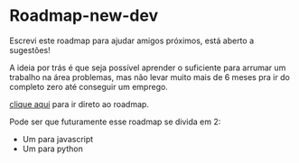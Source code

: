 # Roadmap-new-dev
Escrevi este roadmap para ajudar amigos próximos, está aberto a sugestões!

A ideia por trás é que seja possível aprender o suficiente para arrumar um trabalho na área problemas, mas não levar muito mais de 6 meses pra ir do completo zero até conseguir um emprego.

[clique aqui](roadmap.md) para ir direto ao roadmap.

Pode ser que futuramente esse roadmap se divida em 2:
- Um para javascript
- Um para python
